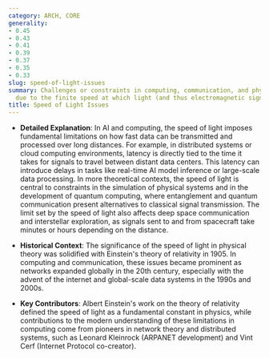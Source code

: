 ```yaml
---
category: ARCH, CORE
generality:
- 0.45
- 0.43
- 0.41
- 0.39
- 0.37
- 0.35
- 0.33
slug: speed-of-light-issues
summary: Challenges or constraints in computing, communication, and physics that arise
  due to the finite speed at which light (and thus electromagnetic signals) travels.
title: Speed of Light Issues
---
```


- **Detailed Explanation**: In AI and computing, the speed of light imposes fundamental limitations on how fast data can be transmitted and processed over long distances. For example, in distributed systems or cloud computing environments, latency is directly tied to the time it takes for signals to travel between distant data centers. This latency can introduce delays in tasks like real-time AI model inference or large-scale data processing. In more theoretical contexts, the speed of light is central to constraints in the simulation of physical systems and in the development of quantum computing, where entanglement and quantum communication present alternatives to classical signal transmission. The limit set by the speed of light also affects deep space communication and interstellar exploration, as signals sent to and from spacecraft take minutes or hours depending on the distance.
    
- **Historical Context**: The significance of the speed of light in physical theory was solidified with Einstein's theory of relativity in 1905. In computing and communication, these issues became prominent as networks expanded globally in the 20th century, especially with the advent of the internet and global-scale data systems in the 1990s and 2000s.
    
- **Key Contributors**: Albert Einstein's work on the theory of relativity defined the speed of light as a fundamental constant in physics, while contributions to the modern understanding of these limitations in computing come from pioneers in network theory and distributed systems, such as Leonard Kleinrock (ARPANET development) and Vint Cerf (Internet Protocol co-creator).